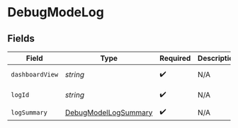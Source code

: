 # DebugModeLog


## Fields

| Field                                                               | Type                                                                | Required                                                            | Description                                                         | Example                                                             |
| ------------------------------------------------------------------- | ------------------------------------------------------------------- | ------------------------------------------------------------------- | ------------------------------------------------------------------- | ------------------------------------------------------------------- |
| `dashboardView`                                                     | *string*                                                            | :heavy_check_mark:                                                  | N/A                                                                 | https://app.merge.dev/logs/99433219-8017-4acd-bb3c-ceb23d663832     |
| `logId`                                                             | *string*                                                            | :heavy_check_mark:                                                  | N/A                                                                 | 99433219-8017-4acd-bb3c-ceb23d663832                                |
| `logSummary`                                                        | [DebugModelLogSummary](../../models/shared/debugmodellogsummary.md) | :heavy_check_mark:                                                  | N/A                                                                 |                                                                     |